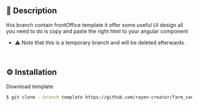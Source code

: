 ## 📜 Description 

this branch contain frontOffice template it offer some useful UI design all you need to do is copy and paste the right html to your angular component <br/>
- ⚠ Note that this is a temporary branch and will be deleted afterwards .
<br/>

  
## ⚙ Installation

 Download template 

```bash
$ git clone --branch template https://github.com/rayen-creator/farm_sanctuary
```
